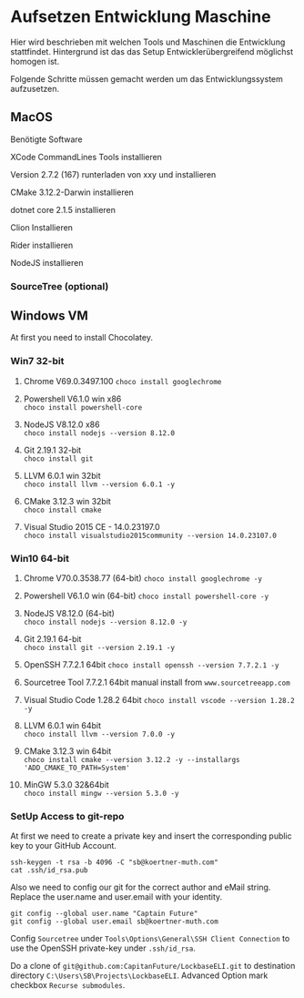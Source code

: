 # Aufsetzen Entwicklung Maschine

Hier wird beschrieben mit welchen Tools und Maschinen die Entwicklung stattfindet. Hintergrund ist das das Setup Entwicklerübergreifend möglichst homogen ist. 

Folgende Schritte müssen gemacht werden um das Entwicklungssystem aufzusetzen. 

## MacOS 

Benötigte Software 

XCode CommandLines Tools installieren

Version 2.7.2 (167) runterladen von xxy und installieren

CMake 3.12.2-Darwin installieren

dotnet core 2.1.5 installieren

Clion Installieren

Rider installieren

NodeJS installieren

### SourceTree (optional)



## Windows VM

At first you need to install Chocolatey.  

### Win7 32-bit

1. Chrome V69.0.3497.100 
    `choco install googlechrome`

1. Powershell V6.1.0 win x86  
    `choco install powershell-core`

1. NodeJS V8.12.0 x86  
    `choco install nodejs --version 8.12.0`

1. Git 2.19.1 32-bit  
    `choco install git`

1. LLVM 6.0.1 win 32bit  
    `choco install llvm --version 6.0.1 -y` 

1. CMake 3.12.3 win 32bit  
    `choco install cmake`

1. Visual Studio 2015 CE - 14.0.23197.0  
    `choco install visualstudio2015community --version 14.0.23107.0`

### Win10 64-bit

1. Chrome V70.0.3538.77 (64-bit) 
    `choco install googlechrome -y`

1. Powershell V6.1.0 win (64-bit)
    `choco install powershell-core -y`

1. NodeJS V8.12.0 (64-bit)  
    `choco install nodejs --version 8.12.0 -y`

1. Git 2.19.1 64-bit  
    `choco install git --version 2.19.1 -y `

1. OpenSSH 7.7.2.1 64bit
    `choco install openssh --version 7.7.2.1 -y`

1. Sourcetree Tool 7.7.2.1 64bit
    manual install from `www.sourcetreeapp.com`

1. Visual Studio Code 1.28.2 64bit
    `choco install vscode --version 1.28.2 -y`

1. LLVM 6.0.1 win 64bit  
    `choco install llvm --version 7.0.0 -y` 

1. CMake 3.12.3 win 64bit  
    `choco install cmake --version 3.12.2 -y --installargs 'ADD_CMAKE_TO_PATH=System'`

1. MinGW 5.3.0  32&64bit  
    `choco install mingw --version 5.3.0 -y` 

### SetUp Access to git-repo

At first we need to create a private key and insert the corresponding public key to your GitHub Account. 

```
ssh-keygen -t rsa -b 4096 -C "sb@koertner-muth.com"
cat .ssh/id_rsa.pub
```

Also we need to config our git for the correct author and eMail string. Replace the user.name and user.email with your identity. 

```
git config --global user.name "Captain Future"
git config --global user.email sb@koertner-muth.com
```

Config `Sourcetree` under `Tools\Options\General\SSH Client Connection` to use the OpenSSH private-key under `.ssh/id_rsa`.


Do a clone of `git@github.com:CapitanFuture/LockbaseELI.git` to destination directory `C:\Users\SB\Projects\LockbaseELI`. Advanced Option mark checkbox `Recurse submodules`. 



 

